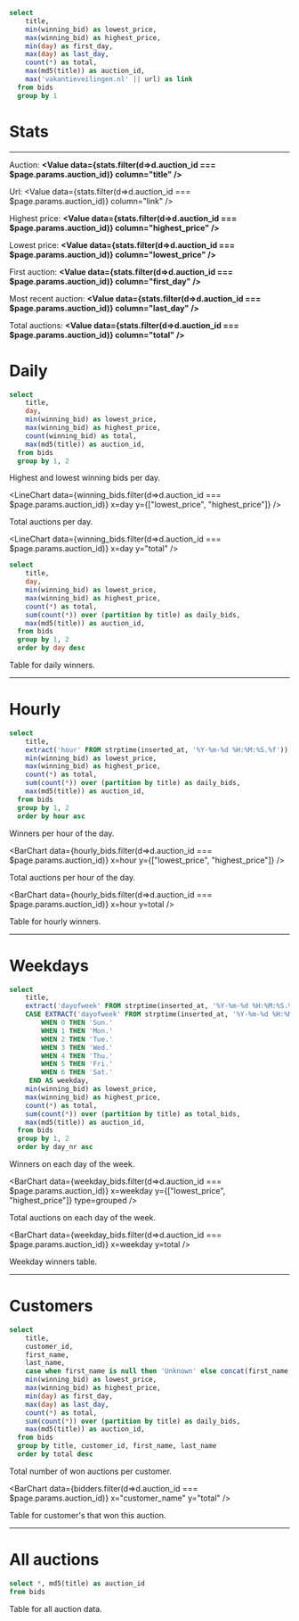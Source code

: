```sql stats
select
    title,
    min(winning_bid) as lowest_price,
    max(winning_bid) as highest_price,
    min(day) as first_day,
    max(day) as last_day,
    count(*) as total,
    max(md5(title)) as auction_id,
    max('vakantieveilingen.nl' || url) as link
  from bids
  group by 1
```
# Stats

---

Auction: <b><Value data={stats.filter(d=>d.auction_id === $page.params.auction_id)} column="title" /></b>

Url: <Value data={stats.filter(d=>d.auction_id === $page.params.auction_id)} column="link" />

Highest price: <b><Value data={stats.filter(d=>d.auction_id === $page.params.auction_id)} column="highest_price" /></b>

Lowest price: <b><Value data={stats.filter(d=>d.auction_id === $page.params.auction_id)} column="lowest_price" /></b>

First auction: <b><Value data={stats.filter(d=>d.auction_id === $page.params.auction_id)} column="first_day" /></b>

Most recent auction: <b><Value data={stats.filter(d=>d.auction_id === $page.params.auction_id)} column="last_day" /></b>

Total auctions: <b><Value data={stats.filter(d=>d.auction_id === $page.params.auction_id)} column="total" /></b>

# Daily


```sql winning_bids
select
    title,
    day,
    min(winning_bid) as lowest_price,
    max(winning_bid) as highest_price,
    count(winning_bid) as total,
    max(md5(title)) as auction_id,
  from bids
  group by 1, 2
```

Highest and lowest winning bids per day.

<LineChart
  data={winning_bids.filter(d=>d.auction_id === $page.params.auction_id)}
  x=day
  y={["lowest_price", "highest_price"]}
/>

Total auctions per day.

<LineChart
  data={winning_bids.filter(d=>d.auction_id === $page.params.auction_id)}
  x=day
  y="total"
/>


```sql daily_bids
select
    title,
    day,
    min(winning_bid) as lowest_price,
    max(winning_bid) as highest_price,
    count(*) as total,
    sum(count(*)) over (partition by title) as daily_bids,
    max(md5(title)) as auction_id,
  from bids
  group by 1, 2
  order by day desc
```

Table for daily winners.

<DataTable 
  data="{daily_bids.filter(d=>d.auction_id === $page.params.auction_id)}"
  search="true"
  sortable="true"
/>

---

# Hourly

```sql hourly_bids
select
    title,
    extract('hour' FROM strptime(inserted_at, '%Y-%m-%d %H:%M:%S.%f')) as hour,
    min(winning_bid) as lowest_price,
    max(winning_bid) as highest_price,
    count(*) as total,
    sum(count(*)) over (partition by title) as daily_bids,
    max(md5(title)) as auction_id,
  from bids
  group by 1, 2
  order by hour asc
```

Winners per hour of the day.

<BarChart
  data={hourly_bids.filter(d=>d.auction_id === $page.params.auction_id)}
  x=hour
  y={["lowest_price", "highest_price"]}
/>

Total auctions per hour of the day.

<BarChart
  data={hourly_bids.filter(d=>d.auction_id === $page.params.auction_id)}
  x=hour
  y=total
/>

Table for hourly winners.

<DataTable 
  data="{hourly_bids.filter(d=>d.auction_id === $page.params.auction_id)}"
  search="true"
  sortable="true"
/>

<!-- 
# Per minute

```sql minute_bids
select
    title,
    extract('hour' FROM strptime(inserted_at, '%Y-%m-%d %H:%M:%S.%f')) as hour,
    extract('minute' FROM strptime(inserted_at, '%Y-%m-%d %H:%M:%S.%f')) as minute,
    concat(hour,minute) as hour_min,
    IF(hour between 0 and 6, 1, 0) as is_night,
    max(md5(title)) as auction_id,
    min(winning_bid) as lowest_price,
    max(winning_bid) as highest_price,
    count(*) as total,
    sum(count(*)) over (partition by title) as daily_bids
  from bids
  group by 1, 2, 3
  order by hour_min asc
```

Winners per hour/minute of the day.

<LineChart
  data={minute_bids.filter(d=>d.auction_id === $page.params.auction_id)}
  x=hour_min
  y={["lowest_price", "highest_price"]}
/>

Total bids per hour/minute of the day.

<LineChart
  data={minute_bids.filter(d=>d.auction_id === $page.params.auction_id)}
  x=hour_min
  y=total
/>

<DataTable 
  data="{minute_bids.filter(d=>d.auction_id === $page.params.auction_id)}"
  search="true"
  sortable="true"
/> -->


---

# Weekdays

```sql weekday_bids
select
    title,
    extract('dayofweek' FROM strptime(inserted_at, '%Y-%m-%d %H:%M:%S.%f')) as day_nr,
    CASE EXTRACT('dayofweek' FROM strptime(inserted_at, '%Y-%m-%d %H:%M:%S.%f'))
        WHEN 0 THEN 'Sun.'
        WHEN 1 THEN 'Mon.'
        WHEN 2 THEN 'Tue.'
        WHEN 3 THEN 'Wed.'
        WHEN 4 THEN 'Thu.'
        WHEN 5 THEN 'Fri.'
        WHEN 6 THEN 'Sat.'
     END AS weekday,
    min(winning_bid) as lowest_price,
    max(winning_bid) as highest_price,
    count(*) as total,
    sum(count(*)) over (partition by title) as total_bids,
    max(md5(title)) as auction_id,
  from bids
  group by 1, 2
  order by day_nr asc
```

Winners on each day of the week.

<BarChart
  data={weekday_bids.filter(d=>d.auction_id === $page.params.auction_id)}
  x=weekday
  y={["lowest_price", "highest_price"]}
  type=grouped
/>

Total auctions on each day of the week.

<BarChart
  data={weekday_bids.filter(d=>d.auction_id === $page.params.auction_id)}
  x=weekday
  y=total
/>

Weekday winners table.

<DataTable 
  data="{weekday_bids.filter(d=>d.auction_id === $page.params.auction_id)}"
  search="true"
  sortable="true"
/>

---

# Customers

```sql bidders
select
    title,
    customer_id,
    first_name,
    last_name,
    case when first_name is null then 'Unknown' else concat(first_name,' ', last_name) end as customer_name,
    min(winning_bid) as lowest_price,
    max(winning_bid) as highest_price,
    min(day) as first_day,
    max(day) as last_day,
    count(*) as total,
    sum(count(*)) over (partition by title) as daily_bids,
    max(md5(title)) as auction_id,
  from bids
  group by title, customer_id, first_name, last_name
  order by total desc
```

Total number of won auctions per customer.

<BarChart
  data={bidders.filter(d=>d.auction_id === $page.params.auction_id)}
  x="customer_name"
  y="total"
/>

Table for customer's that won this auction.
 
<DataTable 
  data="{bidders.filter(d=>d.auction_id === $page.params.auction_id)}"
  search="true"
  sortable="true"
/>

---

# All auctions

```sql all_bids
select *, md5(title) as auction_id
from bids
```

Table for all auction data.

<DataTable
  data="{all_bids.filter(d=>d.auction_id === $page.params.auction_id)}"
  search="true"
  sortable="true"
/>
